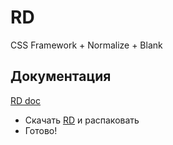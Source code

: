 RD
=====

CSS Framework + Normalize + Blank

Документация
----
[RD doc]

 - Скачать [RD] и распаковать
 - Готово!

[RD doc]:http://rdmitriev.ru/githab/RD
[RD]:https://github.com/RDmitriev/Putto/archive/master.zip